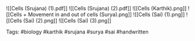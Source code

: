![[Cells (Srujana) (1).pdf]]
![[Cells (Srujana) (2).pdf]]
![[Cells (Karthik).png]]
![[Cells + Movement in and out of cells (Surya).png]]
![[Cells (Sai) (1).png]]
![[Cells (Sai) (2).png]]
![[Cells (Sai) (3).png]]

Tags: #biology #karthik #srujana #surya #sai #handwritten